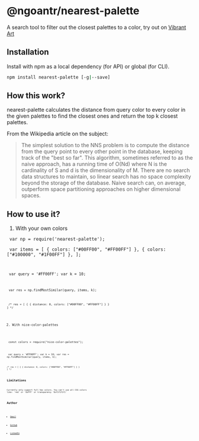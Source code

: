 # @ngoantr/nearest-palette

A search tool to filter out the closest palettes to a color, try out on  [ Vibrant Art](https://vibrant-art-map.netlify.app/)

## Installation

Install with npm as a local dependency (for API) or global (for CLI).

```sh
npm install nearest-palette [-g|--save]
```

## How this work?

nearest-palette calculates the distance from query color to every color in the given palettes to find the closest ones and return the top k closest palettes.

From the Wikipedia article on the subject:

> The simplest solution to the NNS problem is to compute the distance from the query point to every other point in the database, keeping track of the "best so far". This algorithm, sometimes referred to as the naive approach, has a running time of O(Nd) where N is the cardinality of S and d is the dimensionality of M. There are no search data structures to maintain, so linear search has no space complexity beyond the storage of the database. Naive search can, on average, outperform space partitioning approaches on higher dimensional spaces.
> 

## How to use it?

1. With your own colors

<code> var np = require('nearest-palette'); </code>

<code> var items = [
  { colors: ["#00FF00", "#FF00FF"] },
  { colors: ["#100000", "#1F00FF"] },
];

<code> var query = '#FF00FF';
var k = 10;

<code> var res = np.findMostSimilar(query, items, k);

<code> /* res = [
{
{ distance: 0, colors: ["#00FF00", "#FF00FF"] }
 }
] */
</code>

2. With nice-color-palettes

<code> const colors = require("nice-color-palettes");

<code> var query = '#FF00FF';
var k = 10;
var res = np.findMostSimilar(query, items, k);

<code>/* res = [
    {
        { distance: 0, colors: ["#00FF00", "#FF00FF"] }
    }
] */


## Limitations

Currently only support full hex colors. You can't use all CSS colors like: 'red' or '0xFFF' or transparency '0xf1f1f1f1'


## Author

* [Gmail](mailto:ngoan.n.tr@gmail.com)

* [Github](https://github.com/tnngoan)

* [LinkedIn](https://www.linkedin.com/in/tnngoan/)
